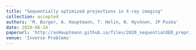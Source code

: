 ```yaml
---
title: "Sequentially optimized projections in X-ray imaging"
collection: accepted
authors: 'M. Burger, A. Hauptmann, T. Helin, N. Hyvönen, JP Puska'
date: 2020-06-24
paperurl: 'http://asHauptmann.github.io/files/2020_sequentialOED_preprint.pdf'
venue: 'Inverse Problems'
---
```

